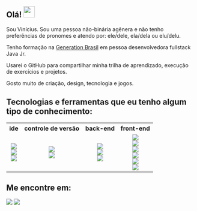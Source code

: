 

## Olá! <img src="https://openmoji.org/data/color/svg/1F506.svg" width="30" height="30">
Sou Vinícius.
Sou uma pessoa não-binária agênera e não tenho preferências de pronomes e atendo por: ele/dele, ela/dela ou elu/delu.

Tenho formação na [Generation Brasil](https://brazil.generation.org/) em pessoa desenvolvedora fullstack Java Jr.

Usarei o GitHub para compartilhar minha trilha de aprendizado, execução de exercícios e projetos.

Gosto muito de criação, design, tecnologia e jogos. 


## Tecnologias e ferramentas que eu tenho algum tipo de conhecimento:
<table align="center">
  <tr>
    <th><b>ide</b></th>
    <th><b>controle de versão</b></th>
    <th><b>back-end</b></th>
    <th><b>front-end</b></th>
  </tr>
  <tr>
    <td align="center">
      <img src="https://img.shields.io/badge/-VSCode-007ACC?&style=for-the-badge&logo=visual-studio-code&logoColor=white"/><br>
      <img src="https://img.shields.io/badge/Eclipse-2C2255?style=for-the-badge&logo=eclipse&logoColor=white"/><br>
      <img src="https://img.shields.io/badge/spring%20tools-6DB33F?style=for-the-badge&logo=spring&logoColor=white"/><br>
    </td>
    <td align="center">
      <img src="https://img.shields.io/badge/git%20-%23F05033.svg?&style=for-the-badge&logo=git&logoColor=white"/><br>
      <img src="https://img.shields.io/badge/github-181717?&style=for-the-badge&logo=github&logoColor=white"/><br>
    </td>
    <td align="center">
      <img src="https://img.shields.io/badge/Java-ED8B00?style=for-the-badge&logo=java&logoColor=white"/><br>
      <img src="https://img.shields.io/badge/MySQL-00000F?style=for-the-badge&logo=mysql&logoColor=white"/><br>
      <img src="https://img.shields.io/badge/spring%20boot-6DB33F?style=for-the-badge&logo=spring%20boot&logoColor=white"/><br>
    </td>
    <td align="center">
      <img src="https://img.shields.io/badge/html5%20-%23E34F26.svg?&style=for-the-badge&logo=html5&logoColor=white"/><br>
      <img src="https://img.shields.io/badge/css3%20-%231572B6.svg?&style=for-the-badge&logo=css3&logoColor=white"/><br>
      <img src="https://img.shields.io/badge/JavaScript-F7DF1E?style=for-the-badge&logo=javascript&logoColor=black"/><br>
      <img src="https://img.shields.io/badge/typescript-3178C6?style=for-the-badge&logo=typescript&logoColor=white"/><br>
      <img src="https://img.shields.io/badge/-Bootstrap-563D7C?&style=for-the-badge&logo=bootstrap&logoColor=white"/><br>
      <img src="https://img.shields.io/badge/react%20-61DAFB.svg?&style=for-the-badge&logo=react&logoColor=black"/><br>
    </td>
  </tr>
</table>

<div>

## Me encontre em:

<a href="https://www.linkedin.com/in/vin%C3%ADcius-barbosa-a4355aa8/" target="_blank"><img src="https://img.shields.io/badge/-LinkedIn-%230077B5?style=for-the-badge&logo=linkedin&logoColor=white" target="_blank"></a> <a href = "mailto:winicyuz@hotmail.com"><img src="https://img.shields.io/badge/-Gmail-%23333?style=for-the-badge&logo=gmail&logoColor=white" target="_blank"></a>

</div>
